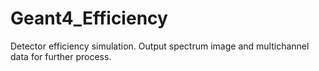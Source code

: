 # Geant4_Efficiency
Detector efficiency simulation. Output spectrum image and multichannel data for further process.
